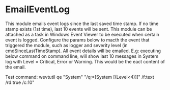 EmailEventLog
=============

This module emails event logs since the last saved time stamp. If no time stamp exists (1st time), last 10 events will be sent.
This module can be attached as a task in Windows Event Viewer to be executed when certain event is logged.
Configure the params below to macth the event that triggered the module, such as logger and severity level (in cmdSinceLastTimeStamp).
All event details will be emailed. E.g: executing below command on command line, will show last 10 messages in System log with Level = Critical, Error or Warning. This would be the eact content of the email.

Test command: wevtutil qe "System" "/q:*[System [(Level<4)]]" /f:text /rd:true /c:10"
